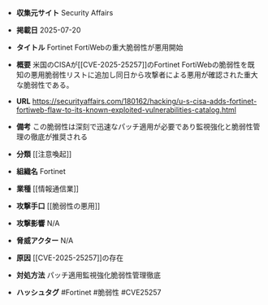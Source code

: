 - **収集元サイト**
Security Affairs

- **掲載日**
2025-07-20

- **タイトル**
Fortinet FortiWebの重大脆弱性が悪用開始

- **概要**
米国のCISAが[[CVE-2025-25257]]のFortinet FortiWebの脆弱性を既知の悪用脆弱性リストに追加し同日から攻撃者による悪用が確認された重大な脆弱性である。

- **URL**
https://securityaffairs.com/180162/hacking/u-s-cisa-adds-fortinet-fortiweb-flaw-to-its-known-exploited-vulnerabilities-catalog.html

- **備考**
この脆弱性は深刻で迅速なパッチ適用が必要であり監視強化と脆弱性管理の徹底が推奨される

- **分類**
[[注意喚起]]

- **組織名**
Fortinet

- **業種**
[[情報通信業]]

- **攻撃手口**
[[脆弱性の悪用]]

- **攻撃影響**
N/A

- **脅威アクター**
N/A

- **原因**
[[CVE-2025-25257]]の存在

- **対処方法**
パッチ適用監視強化脆弱性管理徹底

- **ハッシュタグ**
#Fortinet #脆弱性 #CVE25257
